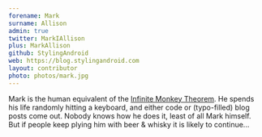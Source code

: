 ```yaml
---
forename: Mark
surname: Allison
admin: true
twitter: MarkIAllison
plus: MarkAllison
github: StylingAndroid
web: https://blog.stylingandroid.com
layout: contributor
photo: photos/mark.jpg
---
```

Mark is the human equivalent of the [Infinite Monkey Theorem](https://en.m.wikipedia.org/wiki/Infinite_monkey_theorem). He spends his life randomly hitting a keyboard, and either code or (typo-filled) blog posts come out. Nobody knows how he does it, least of all Mark himself. But if people keep plying him with beer & whisky it is likely to continue... 
